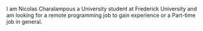 I am Nicolas Charalampous a University student at Frederick University and am looking for a remote programming job to gain experience or a Part-time job in general.
